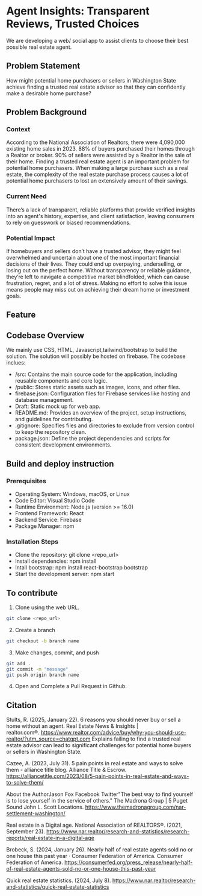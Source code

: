 # Agent Insights: Transparent Reviews, Trusted Choices
We are developing a web/ social app to assist clients to choose their best possible real estate agent.

## Problem Statement
How might potential home purchasers or sellers in Washington State achieve finding a trusted real estate advisor 
so that they can confidently make a desirable home purchase?

## Problem Background
### Context
According to the National Association of Realtors, there were 4,090,000 existing home sales in 2023. 88% of buyers purchased their homes through a Realtor or broker. 90% of sellers were assisted by a Realtor in the sale of their home. Finding a trusted real estate agent is an important problem for potential home purchasers. When making a large purchase such as a real estate, the complexity of the real estate purchase process causes a lot of potential home purchasers to lost an extensively amount of their savings.

### Current Need
There’s a lack of transparent, reliable platforms that provide verified insights into an agent's history, expertise, and client satisfaction, leaving consumers to rely on guesswork or biased recommendations.

### Potential Impact
If homebuyers and sellers don’t have a trusted advisor, they might feel overwhelmed and uncertain about one of the most important financial decisions of their lives. They could end up overpaying, underselling, or losing out on the perfect home. Without transparency or reliable guidance, they’re left to navigate a competitive market blindfolded, which can cause frustration, regret, and a lot of stress. Making no effort to solve this issue means people may miss out on achieving their dream home or investment goals.

## Feature

## Codebase Overview
We mainly use CSS, HTML, Javascript,tailwind/bootstrap to build the solution. The solution will possibly be hosted on firebase.
The codebase inclues:
 - /src: Contains the main source code for the application, including reusable components and core logic.
 - /public: Stores static assets such as images, icons, and other files.
 - firebase.json: Configuration files for Firebase services like hosting and database management.
 - Draft: Static mock up for web app.
 - README.md: Provides an overview of the project, setup instructions, and guidelines for contributing.
 - .gitignore: Specifies files and directories to exclude from version control to keep the repository clean.
 - package.json: Define the project dependencies and scripts for consistent development environments.

## Build and deploy instruction
### Prerequisites
- Operating System: Windows, macOS, or Linux
- Code Editor: Visual Studio Code
- Runtime Environment: Node.js (version >= 16.0)
- Frontend Framework: React
- Backend Service: Firebase
- Package Manager: npm

### Installation Steps
- Clone the repository: git clone <repo_url>
- Install dependencies: npm install
- Intall bootstrap: npm install react-bootstrap bootstrap
- Start the development server: npm start
  
## To contribute
1. Clone using the web URL.
```bash
git clone <repo_url>
```
2. Create a branch
```bash
git checkout -b branch name
```
3. Make changes, commit, and push
```bash
git add . 
git commit -m "message"
git push origin branch name
```
4. Open and Complete a Pull Request in Github.



## Citation
Stults, R. (2025, January 22). 6 reasons you should never buy or sell a home without an agent. Real Estate News & Insights | realtor.com®. https://www.realtor.com/advice/buy/why-you-should-use-realtor/?utm_source=chatgpt.com
Explains failing to find a trusted real estate advisor can lead to significant challenges for potential home buyers or sellers in Washington State.

Cazee, A. (2023, July 31). 5 pain points in real estate and ways to solve them - alliance title blog. Alliance Title & Escrow. https://alliancetitle.com/2023/08/5-pain-points-in-real-estate-and-ways-to-solve-them/

About the AuthorJason Fox Facebook Twitter"The best way to find yourself is to lose yourself in the service of others."  The Madrona Group | 5 Puget Sound John L. Scott Locations. https://www.themadronagroup.com/nar-settlement-washington/

Real estate in a Digital age. National Association of REALTORS®. (2021, September 23). https://www.nar.realtor/research-and-statistics/research-reports/real-estate-in-a-digital-age

Brobeck, S. (2024, January 26). Nearly half of real estate agents sold no or one house this past year · Consumer Federation of America. Consumer Federation of America. https://consumerfed.org/press_release/nearly-half-of-real-estate-agents-sold-no-or-one-house-this-past-year

Quick real estate statistics. (2024, July 8). https://www.nar.realtor/research-and-statistics/quick-real-estate-statistics
